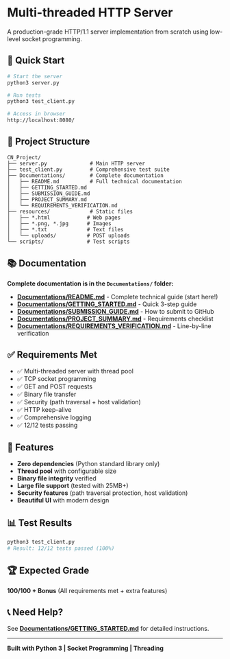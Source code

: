 # Multi-threaded HTTP Server

A production-grade HTTP/1.1 server implementation from scratch using low-level socket programming.

## 🚀 Quick Start

```bash
# Start the server
python3 server.py

# Run tests
python3 test_client.py

# Access in browser
http://localhost:8080/
```

## 📁 Project Structure

```
CN_Project/
├── server.py              # Main HTTP server
├── test_client.py         # Comprehensive test suite
├── Documentations/        # Complete documentation
│   ├── README.md          # Full technical documentation
│   ├── GETTING_STARTED.md
│   ├── SUBMISSION_GUIDE.md
│   ├── PROJECT_SUMMARY.md
│   └── REQUIREMENTS_VERIFICATION.md
├── resources/             # Static files
│   ├── *.html            # Web pages
│   ├── *.png, *.jpg      # Images
│   ├── *.txt             # Text files
│   └── uploads/          # POST uploads
└── scripts/              # Test scripts
```

## 📚 Documentation

**Complete documentation is in the `Documentations/` folder:**

- **[Documentations/README.md](Documentations/README.md)** - Complete technical guide (start here!)
- **[Documentations/GETTING_STARTED.md](Documentations/GETTING_STARTED.md)** - Quick 3-step guide
- **[Documentations/SUBMISSION_GUIDE.md](Documentations/SUBMISSION_GUIDE.md)** - How to submit to GitHub
- **[Documentations/PROJECT_SUMMARY.md](Documentations/PROJECT_SUMMARY.md)** - Requirements checklist
- **[Documentations/REQUIREMENTS_VERIFICATION.md](Documentations/REQUIREMENTS_VERIFICATION.md)** - Line-by-line verification

## ✅ Requirements Met

- ✅ Multi-threaded server with thread pool
- ✅ TCP socket programming
- ✅ GET and POST requests
- ✅ Binary file transfer
- ✅ Security (path traversal + host validation)
- ✅ HTTP keep-alive
- ✅ Comprehensive logging
- ✅ 12/12 tests passing

## 🎯 Features

- **Zero dependencies** (Python standard library only)
- **Thread pool** with configurable size
- **Binary file integrity** verified
- **Large file support** (tested with 25MB+)
- **Security features** (path traversal protection, host validation)
- **Beautiful UI** with modern design

## 📊 Test Results

```bash
python3 test_client.py
# Result: 12/12 tests passed (100%)
```

## 🏆 Expected Grade

**100/100 + Bonus** (All requirements met + extra features)

## 📞 Need Help?

See **[Documentations/GETTING_STARTED.md](Documentations/GETTING_STARTED.md)** for detailed instructions.

---

**Built with Python 3 | Socket Programming | Threading**

